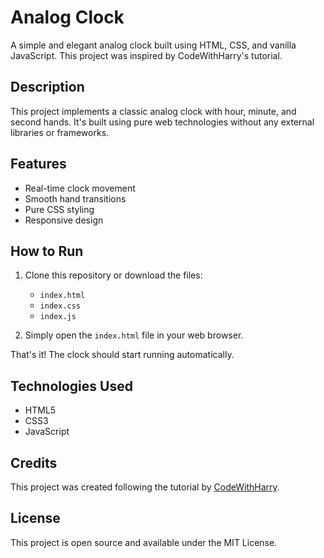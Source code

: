 # Analog Clock

A simple and elegant analog clock built using HTML, CSS, and vanilla JavaScript. This project was inspired by CodeWithHarry's tutorial.

## Description

This project implements a classic analog clock with hour, minute, and second hands. It's built using pure web technologies without any external libraries or frameworks.

## Features

- Real-time clock movement
- Smooth hand transitions
- Pure CSS styling
- Responsive design

## How to Run

1. Clone this repository or download the files:
   - `index.html`
   - `index.css`
   - `index.js`

2. Simply open the `index.html` file in your web browser.

That's it! The clock should start running automatically.

## Technologies Used

- HTML5
- CSS3
- JavaScript

## Credits

This project was created following the tutorial by [CodeWithHarry](https://www.youtube.com/c/CodeWithHarry).

## License

This project is open source and available under the MIT License.
